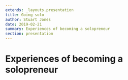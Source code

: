 ```yaml
---
extends: _layouts.presentation
title: Going solo
author: Stuart Jones
date: 2019-02-21
summary: Experiences of becoming a solopreneur
section: presentation
---
```


# Experiences of becoming a solopreneur